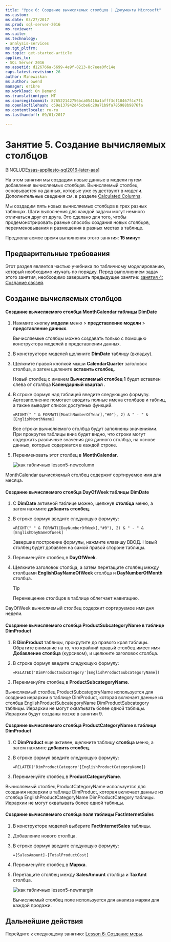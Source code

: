 ```yaml
---
title: "Урок 6: Создание вычисляемых столбцов | Документы Microsoft"
ms.custom: 
ms.date: 03/27/2017
ms.prod: sql-server-2016
ms.reviewer: 
ms.suite: 
ms.technology:
- analysis-services
ms.tgt_pltfrm: 
ms.topic: get-started-article
applies_to:
- SQL Server 2016
ms.assetid: d126766a-5699-4e9f-8213-8c7eea0fc14e
caps.latest.revision: 26
author: Minewiskan
ms.author: owend
manager: erikre
ms.workload: On Demand
ms.translationtype: MT
ms.sourcegitcommit: 876522142756bca05416a1afff3cf10467f4c7f1
ms.openlocfilehash: c59e137942d45cbe6c20a71b9fa785988b9876fa
ms.contentlocale: ru-ru
ms.lasthandoff: 09/01/2017

---
```

# <a name="lesson-5-create-calculated-columns"></a>Занятие 5. Создание вычисляемых столбцов
[!INCLUDE[ssas-appliesto-sql2016-later-aas](../includes/ssas-appliesto-sql2016-later-aas.md)]

На этом занятии мы создадим новые данные в модели путем добавления вычисляемых столбцов. Вычисляемый столбец основывается на данных, которые уже существуют в модели. Дополнительные сведения см. в разделе [Calculated Columns](../analysis-services/tabular-models/ssas-calculated-columns.md).  
  
Мы создадим пять новых вычисляемых столбцов в трех разных таблицах. Шаги выполнения для каждой задачи могут немного отличаться друг от друга. Это сделано для того, чтобы продемонстрировать разные способы создания новых столбцов, переименовывания и размещения в разных местах в таблице.  
  
Предполагаемое время выполнения этого занятия: **15 минут**  
  
## <a name="prerequisites"></a>Предварительные требования  
Этот раздел является частью учебника по табличному моделированию, который необходимо изучать по порядку. Перед выполнением задач этого занятия, необходимо завершить предыдущее занятие: [занятия 4: Создание связей](../analysis-services/lesson-4-create-relationships.md). 
  
## <a name="create-calculated-columns"></a>Создание вычисляемых столбцов  
  
#### <a name="create-a-monthcalendar-calculated-column-in-the-dimdate-table"></a>Создание вычисляемого столбца MonthCalendar таблицы DimDate  
  
1.  Нажмите кнопку **модели** меню > **представление модели** > **представление данных**.  
  
    Вычисляемые столбцы можно создавать только с помощью конструктора моделей в представлении данных.  
  
2.  В конструкторе моделей щелкните **DimDate** таблицу (вкладку).  
  
3.  Щелкните правой кнопкой мыши **CalendarQuarter** заголовок столбца, а затем щелкните **вставить столбец**.  
  
    Новый столбец с именем **Вычисляемый столбец 1** будет вставлен слева от столбца **Календарный квартал** .  
  
4.  В строке формул над таблицей введите следующую формулу. Автозаполнение помогает вводить полные имена столбцов и таблиц, а также выводит список доступных функций.  
  
    ```  
    =RIGHT(" " & FORMAT([MonthNumberOfYear],"#0"), 2) & " - " & [EnglishMonthName]  
    ``` 
  
    Все строки вычисляемого столбца будут заполнены значениями. При прокрутке таблицы вниз будет видно, что строки могут содержать различные значения для данного столбца, на основе данных, которые содержатся в каждой строке.    
  
5.  Переименовать этот столбец в **MonthCalendar**. 

    ![как табличных lesson5-newcolumn](../analysis-services/media/as-tabular-lesson5-newcolumn.png) 
  
MonthCalendar вычисляемый столбец содержит сортируемое имя для месяца.  
  
#### <a name="create-a-dayofweek-calculated-column-in-the-dimdate-table"></a>Создание вычисляемого столбца DayOfWeek таблицы DimDate  
  
1.  С **DimDate** активной таблице можно, щелкнув **столбца** меню, а затем нажмите **добавить столбец**.  
  
2.  В строке формул введите следующую формулу:  
    
    ```
    =RIGHT(" " & FORMAT([DayNumberOfWeek],"#0"), 2) & " - " & [EnglishDayNameOfWeek]  
    ```
    
    Завершив построение формулы, нажмите клавишу ВВОД. Новый столбец будет добавлен на самой правой стороне таблицы.  
  
3.  Переименуйте столбец в **DayOfWeek**.  
  
4.  Щелкните заголовок столбца, а затем перетащите столбец между столбцами **EnglishDayNameOfWeek** столбца и **DayNumberOfMonth** столбца.  
  
    > [!TIP]  
    > Перемещение столбцов в таблице облегчает навигацию.  
  
DayOfWeek вычисляемый столбец содержит сортируемое имя дня недели.  
  
#### <a name="create-a-productsubcategoryname-calculated-column-in-the-dimproduct-table"></a>Создание вычисляемого столбца ProductSubcategoryName в таблице DimProduct  
  
  
1.  В **DimProduct** таблицы, прокрутите до правого края таблицы. Обратите внимание на то, что крайний правый столбец имеет имя **Добавление столбца** (курсивом), и щелкните заголовок столбца.  
  
2.  В строке формул введите следующую формулу:  
    
    ```
    =RELATED('DimProductSubcategory'[EnglishProductSubcategoryName])  
    ```
  
3.  Переименуйте столбец в **ProductSubcategoryName**.  
  
Вычисляемый столбец ProductSubcategoryName используется для создания иерархии в таблице DimProduct, которая включает данные из столбца EnglishProductSubcategoryName DimProductSubcategory таблицы. Иерархии не могут охватывать более одной таблицы. Иерархии будут созданы позже в занятии 9.  
  
#### <a name="create-a-productcategoryname-calculated-column-in-the-dimproduct-table"></a>Создание вычисляемого столбца ProductCategoryName в таблице DimProduct  
  
1.  С **DimProduct** еще активен, щелкните таблицу **столбца** меню, а затем нажмите **добавить столбец**.  
  
2.  В строке формул введите следующую формулу:  
  
    ```
    =RELATED('DimProductCategory'[EnglishProductCategoryName]) 
    ```
    
3.  Переименуйте столбец в **ProductCategoryName**.  
  
Вычисляемый столбец ProductCategoryName используется для создания иерархии в таблице DimProduct, которая включает данные из столбца EnglishProductCategoryName DimProductCategory таблицы. Иерархии не могут охватывать более одной таблицы.  
  
#### <a name="create-a-margin-calculated-column-in-the-factinternetsales-table"></a>Создание вычисляемого столбца поля таблицы FactInternetSales  
  
1.  В конструкторе моделей выберите **FactInternetSales** таблицы.  
  
2.  Добавление нового столбца.  
  
3.  В строке формул введите следующую формулу:  
  
    ```
    =[SalesAmount]-[TotalProductCost]
    ``` 

4.  Переименуйте столбец в **Маржа**.  
  
5.  Перетащите столбец между **SalesAmount** столбца и **TaxAmt** столбца. 
 
      ![как табличных lesson5-newmargin](../analysis-services/media/as-tabular-lesson5-newmargin.png)
      
    Вычисляемый столбец поле используется для анализа маржи для каждой продажи.  
  
## <a name="whats-next"></a>Дальнейшие действия
Перейдите к следующему занятию: [Lesson 6: Создание меры](../analysis-services/lesson-6-create-measures.md).
  
  
  

